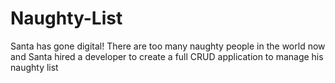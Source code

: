 # Naughty-List
Santa has gone digital! There are too many naughty people in the world now and Santa hired a developer to create a full CRUD application to manage his naughty list
